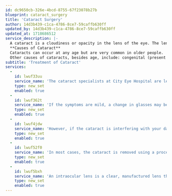 ```yaml
---
id: dc9650cb-326e-4bcd-8755-67f23078b27b
blueprint: cataract_surgery
title: 'Cataract Surgery'
author: 14d3b439-c1ca-4786-8ce7-59caffb630ff
updated_by: 14d3b439-c1ca-4786-8ce7-59caffb630ff
updated_at: 1718686512
service_description: |-
  A cataract is a cloudiness or opacity in the lens of the eye. The lens is normally transparent and is located behind the pupil (the dark center of the eye) and the iris (the coloured portion of the eye around the pupil). The cloudiness in the lens restricts light from passing through the eye. This affects reading, night driving and distance vision. 
  **Causes of Cataract**
  Cataracts can occur at any age but are very common in older people.
  Other causes of cataracts, besides age, include: congenital (present at birth), health problems, such as diabetes, medications, such as steroids and injury to the eye.
subtitle: 'Treatment of Cataract'
services:
  -
    id: lwuf33uu
    service_name: 'The cataract specialists at City Eye Hospital are leaders in advanced microsurgical and lens implant procedures involved in cataract treatment while cataract surgery is generally a highly successful procedure.'
    type: new_set
    enabled: true
  -
    id: lwuf362t
    service_name: 'If the symptoms are mild, a change in glasses may be all you need.'
    type: new_set
    enabled: true
  -
    id: lwuf4jdw
    service_name: 'However, if the cataract is interfering with your daily activities, surgery should be considered, as surgery is the only way to remove a cataract.'
    type: new_set
    enabled: true
  -
    id: lwuf52f0
    service_name: 'In most cases, the cataract is removed using a process called “phacoemulsification” where a small incision is made in the eye to remove the clouded lens and replace it with an intraocular lens (IOL).'
    type: new_set
    enabled: true
  -
    id: lwuf5bxh
    service_name: 'An intraocular lens is a clear, manufactured lens that replaces the affected lens and helps improve the patient’s vision.'
    type: new_set
    enabled: true
---
```

